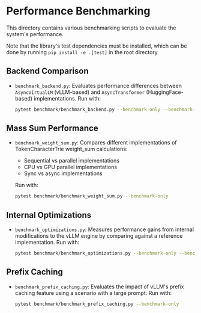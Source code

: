 # Performance Benchmarking

This directory contains various benchmarking scripts to evaluate the system's performance.

Note that the library's test dependencies must be installed, which can be done by running `pip install -e .[test]` in the root directory.

## Backend Comparison
* `benchmark_backend.py`: Evaluates performance differences between `AsyncVirtualLM` (vLLM-based) and `AsyncTransformer` (HuggingFace-based) implementations. Run with:

    ```bash
    pytest benchmark/benchmark_backend.py --benchmark-only --benchmark-group-by=func
    ```

## Mass Sum Performance
* `benchmark_weight_sum.py`: Compares different implementations of TokenCharacterTrie weight_sum calculations:
  - Sequential vs parallel implementations
  - CPU vs GPU parallel implementations
  - Sync vs async implementations

  Run with:

    ```bash
    pytest benchmark/benchmark_weight_sum.py --benchmark-only
    ```

## Internal Optimizations
* `benchmark_optimizations.py`: Measures performance gains from internal modifications to the vLLM engine by comparing against a reference implementation. Run with:

    ```bash
    pytest benchmark/benchmark_optimizations.py --benchmark-only --benchmark-group-by=func
    ```

## Prefix Caching
* `benchmark_prefix_caching.py`: Evaluates the impact of vLLM's prefix caching feature using a scenario with a large prompt. Run with:

    ```bash
    pytest benchmark/benchmark_prefix_caching.py --benchmark-only
    ```
